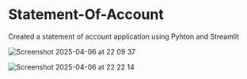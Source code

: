 # Statement-Of-Account
Created a statement of account application using Pyhton and Streamlit

![Screenshot 2025-04-06 at 22 09 37](https://github.com/user-attachments/assets/c21e4eb9-9e64-476f-b056-686ff66e025d)


 ![Screenshot 2025-04-06 at 22 22 14](https://github.com/user-attachments/assets/a1541d45-f9c1-44e6-a771-750524634452)


